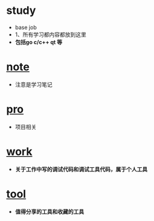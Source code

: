 # study
- base job
- 1、所有学习都内容都放到这里
- **包括go c/c++ qt 等** 
# [note](./note)
- 注意是学习笔记
# [pro](./pro)
- 项目相关
# [work](./work) 
- **关于工作中写的调试代码和调试工具代码，属于个人工具**
# [tool](./tool)
- **值得分享的工具和收藏的工具** 




